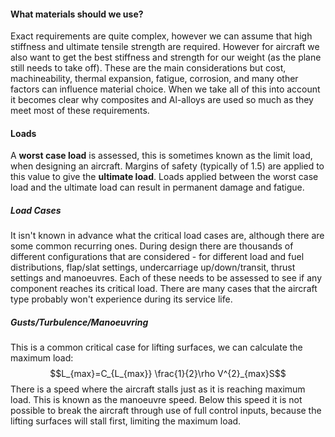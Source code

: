 #### What materials should we use?
Exact requirements are quite complex, however we can assume that high stiffness and ultimate tensile strength are required. However for aircraft we also want to get the best stiffness and strength for our weight (as the plane still needs to take off).
These are the main considerations but cost, machineability, thermal expansion, fatigue, corrosion, and many other factors can influence material choice.
When we take all of this into account it becomes clear why composites and Al-alloys are used so much as they meet most of these requirements.
#### Loads
A **worst case load** is assessed, this is sometimes known as the limit load, when designing an aircraft. Margins of safety (typically of 1.5) are applied to this value to give the **ultimate load**.
Loads applied between the worst case load and the ultimate load can result in permanent damage and fatigue.
##### Load Cases
It isn't known in advance what the critical load cases are, although there are some common recurring ones. During design there are thousands of different configurations that are considered - for different load and fuel distributions, flap/slat settings, undercarriage up/down/transit, thrust settings and manoeuvres. Each of these needs to be assessed to see if any component reaches its critical load.
There are many cases that the aircraft type probably won't experience during its service life.
##### Gusts/Turbulence/Manoeuvring
This is a common critical case for lifting surfaces, we can calculate the maximum load:
$$L_{max}=C_{L_{max}} \frac{1}{2}\rho V^{2}_{max}S$$
There is a speed where the aircraft stalls just as it is reaching maximum load. This is known as the manoeuvre speed. Below this speed it is not possible to break the aircraft through use of full control inputs, because the lifting surfaces will stall first, limiting the maximum load.